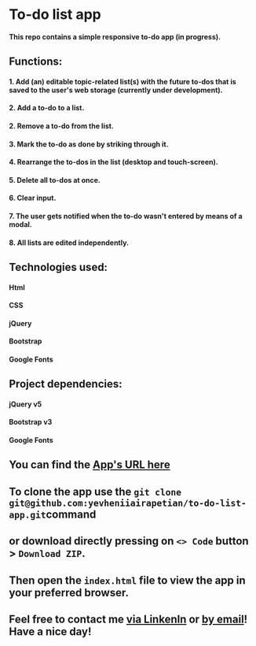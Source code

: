 # To-do list app
#### This repo contains a simple responsive to-do app (in progress).
## Functions:
#### 1. Add (an) editable topic-related list(s) with the future to-dos that is saved to the user's web storage (currently under development).
#### 2. Add a to-do to a list.
#### 2. Remove a to-do from the list.
#### 3. Mark the to-do as done by striking through it.
#### 4. Rearrange the to-dos in the list (desktop and touch-screen).
#### 5. Delete all to-dos at once.
#### 6. Clear input.
#### 7. The user gets notified when the to-do wasn't entered by means of a modal.
#### 8. All lists are edited independently.
## Technologies used:
#### Html
#### CSS
#### jQuery
#### Bootstrap
#### Google Fonts
## Project dependencies:
#### jQuery v5
#### Bootstrap v3
#### Google Fonts
## You can find the [App's URL here](https://yevheniiairapetian.github.io/to-do-list-app/)
## To clone the app use the `git clone git@github.com:yevheniiairapetian/to-do-list-app.git`command 
## or download directly pressing on `<> Code` button > `Download ZIP`. 
## Then open the `index.html` file to view the app in your preferred browser.
## Feel free to contact me [via LinkenIn](https://www.linkedin.com/in/yevhenii-airapetian/) or [by email](mailto:sonkozhenia11@gmail.com)! Have a nice day!


